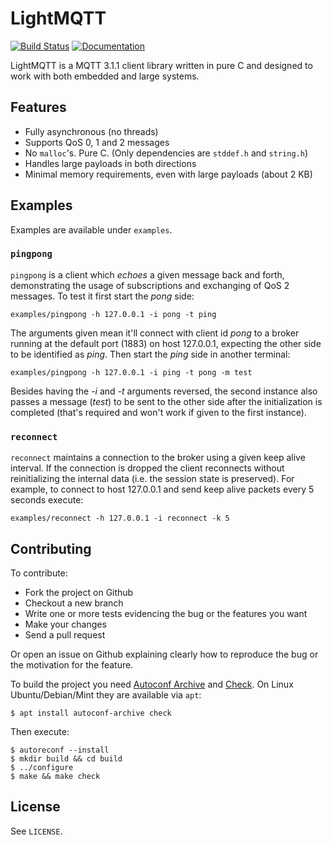# LightMQTT

[![Build Status](https://travis-ci.org/romuloceccon/lightmqtt.svg?branch=master)](https://travis-ci.org/romuloceccon/lightmqtt)
[![Documentation](https://codedocs.xyz/romuloceccon/lightmqtt.svg)](https://codedocs.xyz/romuloceccon/lightmqtt)

LightMQTT is a MQTT 3.1.1 client library written in pure C and designed to work
with both embedded and large systems.

## Features

* Fully asynchronous (no threads)
* Supports QoS 0, 1 and 2 messages
* No `malloc`'s. Pure C. (Only dependencies are `stddef.h` and `string.h`)
* Handles large payloads in both directions
* Minimal memory requirements, even with large payloads (about 2 KB)

## Examples

Examples are available under `examples`.

### `pingpong`

`pingpong` is a client which *echoes* a given message back and forth,
demonstrating the usage of subscriptions and exchanging of QoS 2 messages. To
test it first start the *pong* side:

    examples/pingpong -h 127.0.0.1 -i pong -t ping

The arguments given mean it'll connect with client id *pong* to a broker running
at the default port (1883) on host 127.0.0.1, expecting the other side to be
identified as *ping*. Then start the *ping* side in another terminal:

    examples/pingpong -h 127.0.0.1 -i ping -t pong -m test

Besides having the *-i* and *-t* arguments reversed, the second instance also
passes a message (*test*) to be sent to the other side after the initialization
is completed (that's required and won't work if given to the first instance).

### `reconnect`

`reconnect` maintains a connection to the broker using a given keep alive
interval. If the connection is dropped the client reconnects without
reinitializing the internal data (i.e. the session state is preserved). For
example, to connect to host 127.0.0.1 and send keep alive packets every 5
seconds execute:

    examples/reconnect -h 127.0.0.1 -i reconnect -k 5

## Contributing

To contribute:

* Fork the project on Github
* Checkout a new branch
* Write one or more tests evidencing the bug or the features you want
* Make your changes
* Send a pull request

Or open an issue on Github explaining clearly how to reproduce the bug or the
motivation for the feature.

To build the project you need
[Autoconf Archive](https://www.gnu.org/software/autoconf-archive/) and
[Check](https://libcheck.github.io/check/). On Linux Ubuntu/Debian/Mint they are
available via `apt`:

    $ apt install autoconf-archive check

Then execute:

    $ autoreconf --install
    $ mkdir build && cd build
    $ ../configure
    $ make && make check

## License

See `LICENSE`.
